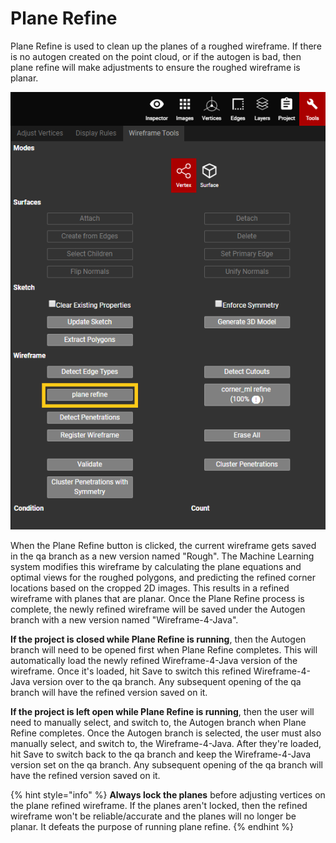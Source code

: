 # Plane Refine

Plane Refine is used to clean up the planes of a roughed wireframe. If there is no autogen created on the point cloud, or if the autogen is bad, then plane refine will make adjustments to ensure the roughed wireframe is planar.

![](../../.gitbook/assets/plane-refine-button.png)

When the Plane Refine button is clicked, the current wireframe gets saved in the qa branch as a new version named "Rough". The Machine Learning system modifies this wireframe by calculating the plane equations and optimal views for the roughed polygons, and predicting the refined corner locations based on the cropped 2D images. This results in a refined wireframe with planes that are planar. Once the Plane Refine process is complete, the newly refined wireframe will be saved under the Autogen branch with a new version named "Wireframe-4-Java".

**If the project is closed while Plane Refine is running**, then the Autogen branch will need to be opened first when Plane Refine completes. This will automatically load the newly refined Wireframe-4-Java version of the wireframe. Once it's loaded, hit Save to switch this refined Wireframe-4-Java version over to the qa branch. Any subsequent opening of the qa branch will have the refined version saved on it.

**If the project is left open while Plane Refine is running**, then the user will need to manually select, and switch to, the Autogen branch when Plane Refine completes. Once the Autogen branch is selected, the user must also manually select, and switch to, the Wireframe-4-Java. After they're loaded, hit Save to switch back to the qa branch and keep the Wireframe-4-Java version set on the qa branch. Any subsequent opening of the qa branch will have the refined version saved on it.

{% hint style="info" %}
**Always lock the planes** before adjusting vertices on the plane refined wireframe. If the planes aren't locked, then the refined wireframe won't be reliable/accurate and the planes will no longer be planar. It defeats the purpose of running plane refine.
{% endhint %}



